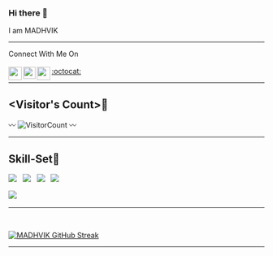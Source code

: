 ### Hi there 👋
<p>I am MADHVIK</p>
 <hr>
 Connect With Me On
 <br>
 <br>
 <a href="mailto:madhviknanu@gmail.com"><img align="left" width="26px" src="https://cdn-icons-png.flaticon.com/512/281/281769.png" /></a>
 <a href="https://www.linkedin.com/in/madhvikm/"><img align="left" width="24px" src="https://cdn-icons-png.flaticon.com/512/174/174857.png"  /></a>
 <a href="https://github.com/madhvik12">:octocat:</a>
 <a href="https://www.instagram.com/madhvik_12m/"><img align="left" width="26px" src="https://upload.wikimedia.org/wikipedia/commons/thumb/a/a5/Instagram_icon.png/1024px-Instagram_icon.png" /></a>
 
 <hr>
 
 ## <Visitor's Count>🧐
〰 ![VisitorCount](https://profile-counter.glitch.me/madhvik12/count.svg) 〰
 <hr>
 
 ## Skill-Set🚀
 <div>
 <img src="https://img.shields.io/badge/JAVA   % 20-%2314354C.svg?&style=for-the-badge&logo=python&logoColor=white"> &nbsp;
 <img src="https://img.shields.io/badge/C%2B%2B-00599C?style=for-the-badge&logo=c%2B%2B&logoColor=white"> &nbsp;
 <img src="https://img.shields.io/badge/HTML5-E34F26?style=for-the-badge&logo=html5&logoColor=white"> &nbsp;
  <img src="https://img.shields.io/badge/CSS3-1572B6?style=for-the-badge&logo=css3&logoColor=white"> &nbsp;
  
  <img src="https://img.shields.io/badge/JavaScript-F7DF1E?style=for-the-badge&logo=javascript&logoColor=black"> &nbsp;
  
 </div>
 <hr>
 
 <br> 
 
 [![MADHVIK GitHub Streak](https://github-readme-streak-stats.herokuapp.com?user=madhvik12&theme=highcontrast&border_radius=4.8&exclude_days=Sun)](https://git.io/streak-stats)
 <hr>
 

 
